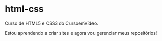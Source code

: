 # html-css
 Curso de HTML5 e CSS3 do CursoemVídeo.

Estou aprendendo a criar sites e agora vou gerenciar meus repositórios!